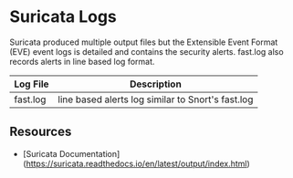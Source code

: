 # Suricata Logs
Suricata produced multiple output files but the Extensible Event Format (EVE) event logs is detailed and contains the security alerts. fast.log also records alerts in line based log format.

|Log File | Description|
|----------|----------|
|fast.log| line based alerts log similar to Snort's fast.log |



## Resources
* [Suricata Documentation] (https://suricata.readthedocs.io/en/latest/output/index.html)
